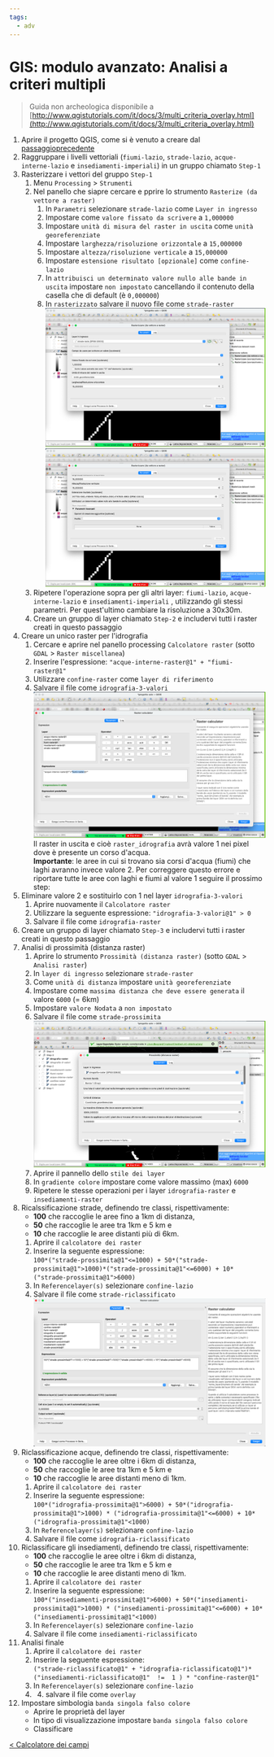 ```yaml
---
tags:
  - adv
---
```

# GIS: modulo avanzato: Analisi a criteri multipli

> Guida non archeologica disponibile a  
> [http://www.qgistutorials.com/it/docs/3/multi_criteria_overlay.html](http://www.qgistutorials.com/it/docs/3/multi_criteria_overlay.html)


1. Aprire il progetto QGIS, come si è venuto a creare dal [passaggioprecedente](Calcolatore%20dei%20campi.md)
2. Raggruppare i livelli vettoriali (`fiumi-lazio`, `strade-lazio`, `acque-interne-lazio` e `insediamenti-imperiali`) in un gruppo chiamato `Step-1`
3. Rasterizzare i vettori del gruppo `Step-1`
	1. Menu `Processing` > `Strumenti`
    2. Nel panello che siapre cercare e pprire lo strumento `Rasterize (da vettore a raster)`
	    1. In `Parametri` selezionare `strade-lazio` come `Layer in ingresso`
    	2. Impostare come `valore fissato da scrivere` a `1,000000`
	    3. Impostare `unità di misura del raster in uscita` come `unità georeferenziate`
    	4. Impostare `larghezza/risoluzione orizzontale` a `15,000000`
	    5. Impostare `altezza/risoluzione verticale` a `15,000000`
	    6. Impostare `estensione risultato [opzionale]` come `confine-lazio`
	    7. In `attribuisci un determinato valore nullo alle bande in uscita` impostare `non impostato` cancellando il contenuto della casella che di default (è `0,000000`)
    	8. In `rasterizzato` salvare il nuovo file come `strade-raster`
    	![Pasted image 20220509153644](img/rasterizza-strade-1.png)
		![Pasted image 20220509153653](img/rasterizza-strade-2.png)
    3. Ripetere l'operazione sopra per gli altri layer: `fiumi-lazio`,  `acque-interne-lazio` e `insediamenti-imperiali` , utilizzando gli stessi parametri. Per quest'ultimo cambiare la risoluzione a 30x30m.
    4. Creare un gruppo di layer chiamato `Step-2` e includervi tutti i raster creati in questo passaggio
4. Creare un unico raster per l'idrografia
    1. Cercare e aprire nel panello processing `Calcolatore raster` (sotto `GDAL` > `Raster miscellanea`)
    2. Inserire l'espressione: `"acque-interne-raster@1" + "fiumi-raster@1"`
    3. Utilizzare `confine-raster` come `layer di riferimento`
    4. Salvare il file come `idrografia-3-valori`
    ![Pasted image 20220509155655](img/unione-fiumi-acque-interne.png)
	Il raster in uscita e cioè `raster_idrografia` avrà valore 1 nei pixel dove è presente un corso d'acqua.  
	**Importante**: le aree in cui si trovano sia corsi d'acqua (fiumi) che laghi avranno invece valore 2. Per correggere questo errore e riportare tutte le aree con laghi e fiumi al valore 1 seguire il prossimo step:
5. Eliminare valore 2 e sostituirlo con 1 nel layer `idrografia-3-valori`
    1. Aprire nuovamente il `Calcolatore raster`
    2. Utilizzare la seguente espressione: `"idrografia-3-valori@1" > 0`
    3. Salvare il file come `idrografia-raster`
6. Creare un gruppo di layer chiamato `Step-3` e includervi tutti i raster creati in questo passaggio
7. Analisi di prossimità (distanza raster)
    1. Aprire lo strumento `Prossimità (distanza raster)` (sotto `GDAL` > `Analisi raster`)
    2. In `layer di ingresso` selezionare `strade-raster`
    3. Come `unità di distanza` impostare `unità georeferenziate`
    4. Impostare come `massima distanza che deve essere generata` il valore `6000` (= 6km)
    5. Impostare `valore Nodata` a `non impostato`
    6. Salvare il file come `strade-prossimita`
    ![Pasted image 20220509161130](img/prossimita-idrografia.png)
    7. Aprire il pannello dello `stile dei layer`
    8. In `gradiente colore` impostare come valore massimo (max) `6000`
    9. Ripetere le stesse operazioni per i layer `idrografia-raster` e `insediamenti-raster`
8. Ricalssificazione strade, definendo tre classi, rispettivamente:
	 -  **100** che raccoglie le aree fino a 1km di distanza, 
	 -  **50** che raccoglie le aree tra 1km e 5 km e 
	 -  **10** che raccoglie le aree distanti più di 6km.
    1. Aprire il `calcolatore dei raster`
    2. Inserire la seguente espressione:  
	`100*("strade-prossimita@1"<=1000) + 50*("strade-prossimita@1">1000)*("strade-prossimita@1"<=6000) + 10*("strade-prossimita@1">6000)`
	3. In `Referencelayer(s)` selezionare `confine-lazio`
	4. Salvare il file come `strade-riclassificato`
	![](img/strade-classificate.png)
9. Riclassificazione acque, definendo tre classi, rispettivamente:
	 -  **100** che raccoglie le aree oltre i 6km di distanza, 
	 -  **50** che raccoglie le aree tra 1km e 5 km e 
	 -  **10** che raccoglie le aree distanti meno di 1km.
    1. Aprire il `calcolatore dei raster`
    2. Inserire la seguente espressione:  
	`100*("idrografia-prossimita@1">6000) + 50*("idrografia-prossimita@1">1000) * ("idrografia-prossimita@1"<=6000) + 10*("idrografia-prossimita@1"<1000)`
	3. In `Referencelayer(s)` selezionare `confine-lazio`
	4. Salvare il file come `idrografia-riclassificato`
10. Riclassificare gli insediamenti, definendo tre classi, rispettivamente:
	 -  **100** che raccoglie le aree oltre i 6km di distanza, 
	 -  **50** che raccoglie le aree tra 1km e 5 km e 
	 -  **10** che raccoglie le aree distanti meno di 1km.
    1. Aprire il `calcolatore dei raster`
    2. Inserire la seguente espressione:  
	`100*("insediamenti-prossimita@1">6000) + 50*("insediamenti-prossimita@1">1000) * ("insediamenti-prossimita@1"<=6000) + 10*("insediamenti-prossimita@1"<1000)`
	3. In `Referencelayer(s)` selezionare `confine-lazio`
	4. Salvare il file come `insediamenti-riclassificato`
11. Analisi finale
    1. Aprire il `calcolatore dei raster`
    2. Inserire la seguente espressione:  
    `("strade-riclassificato@1" + "idrografia-riclassificato@1")*("insediamenti-riclassificato@1"  !=  1 ) * "confine-raster@1"`
	3. In `Referencelayer(s)` selezionare `confine-lazio`
	4. 4. salvare il file come `overlay`
1. Impostare simbologia `banda singola falso colore`
	- Aprire le proprietà del layer
    - In tipo di visualizzazione impostare `banda singola falso colore`
    - Classificare

[< Calcolatore dei campi](Calcolatore%20dei%20campi.md)